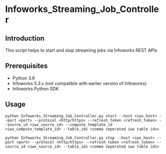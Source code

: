 # Infoworks_Streaming_Job_Controller

## Introduction
This script helps to start and stop streaming jobs via Infoworks REST APIs

## Prerequisites
* Python 3.6
* Infoworks 5.3.x (not compatible with earlier version of Infoworks)
* Infoworks Python SDK
  
## Usage
```
python Infoworks_Streaming_Job_Controller.py start --host <iwx_host> --port <port> --protocol <http/https> --refresh_token <refresh_token> --source_id <iwx_source_id> --compute_template_id <iwx_compute_template_id> --table_ids <comma seperated iwx table ids>
```

```
python Infoworks_Streaming_Job_Controller.py stop --host <iwx_host> --port <port> --protocol <http/https> --refresh_token <refresh_token> --source_id <iwx_source_id> --table_ids <comma seperated iwx table ids>
```
